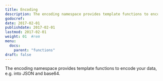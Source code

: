```yaml
---
title: Encoding
description: The encoding namespace provides template functions to encode your data, e.g. into JSON and base64.
godocref:
date: 2017-02-01
publishdate: 2017-02-01
lastmod: 2017-02-01
weight: 01	#rem
menu:
  docs:
    parent: "functions"
draft: false
---
```


The encoding namespace provides template functions to encode your data, e.g. into JSON and base64.